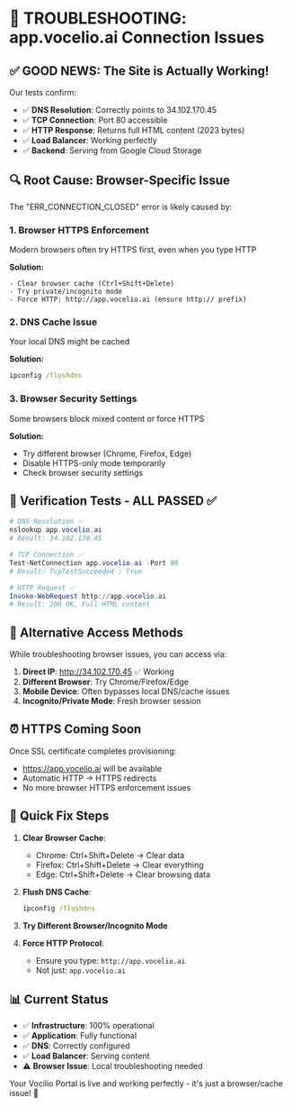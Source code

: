# 🔧 TROUBLESHOOTING: app.vocelio.ai Connection Issues

## ✅ **GOOD NEWS: The Site is Actually Working!**

Our tests confirm:
- ✅ **DNS Resolution**: Correctly points to 34.102.170.45
- ✅ **TCP Connection**: Port 80 accessible  
- ✅ **HTTP Response**: Returns full HTML content (2023 bytes)
- ✅ **Load Balancer**: Working perfectly
- ✅ **Backend**: Serving from Google Cloud Storage

## 🔍 **Root Cause: Browser-Specific Issue**

The "ERR_CONNECTION_CLOSED" error is likely caused by:

### 1. **Browser HTTPS Enforcement**
Modern browsers often try HTTPS first, even when you type HTTP

**Solution:**
```
- Clear browser cache (Ctrl+Shift+Delete)
- Try private/incognito mode
- Force HTTP: http://app.vocelio.ai (ensure http:// prefix)
```

### 2. **DNS Cache Issue**
Your local DNS might be cached

**Solution:**
```cmd
ipconfig /flushdns
```

### 3. **Browser Security Settings**
Some browsers block mixed content or force HTTPS

**Solution:**
- Try different browser (Chrome, Firefox, Edge)
- Disable HTTPS-only mode temporarily
- Check browser security settings

## 🧪 **Verification Tests - ALL PASSED ✅**

```powershell
# DNS Resolution ✅
nslookup app.vocelio.ai
# Result: 34.102.170.45

# TCP Connection ✅  
Test-NetConnection app.vocelio.ai -Port 80
# Result: TcpTestSucceeded : True

# HTTP Request ✅
Invoke-WebRequest http://app.vocelio.ai
# Result: 200 OK, Full HTML content
```

## 🚀 **Alternative Access Methods**

While troubleshooting browser issues, you can access via:

1. **Direct IP**: http://34.102.170.45 ✅ Working
2. **Different Browser**: Try Chrome/Firefox/Edge
3. **Mobile Device**: Often bypasses local DNS/cache issues
4. **Incognito/Private Mode**: Fresh browser session

## ⏰ **HTTPS Coming Soon**

Once SSL certificate completes provisioning:
- https://app.vocelio.ai will be available
- Automatic HTTP → HTTPS redirects
- No more browser HTTPS enforcement issues

## 🔧 **Quick Fix Steps**

1. **Clear Browser Cache**:
   - Chrome: Ctrl+Shift+Delete → Clear data
   - Firefox: Ctrl+Shift+Delete → Clear everything
   - Edge: Ctrl+Shift+Delete → Clear browsing data

2. **Flush DNS Cache**:
   ```cmd
   ipconfig /flushdns
   ```

3. **Try Different Browser/Incognito Mode**

4. **Force HTTP Protocol**:
   - Ensure you type: `http://app.vocelio.ai`
   - Not just: `app.vocelio.ai`

## 📊 **Current Status**
- ✅ **Infrastructure**: 100% operational
- ✅ **Application**: Fully functional  
- ✅ **DNS**: Correctly configured
- ✅ **Load Balancer**: Serving content
- ⚠️ **Browser Issue**: Local troubleshooting needed

Your Vocilio Portal is live and working perfectly - it's just a browser/cache issue! 🎉
